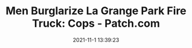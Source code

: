 ---
"title": "Men Burglarize La Grange Park Fire Truck: Cops - Patch.com"
"date": "2021-11-1 13:39:23"
"feed_name": "GOOGLENEWSCONSTRUCTION"
"feed_website": "https://news.google.com/search?q=construction%2Bincident&hl=en-US&gl=US&ceid=US:en"
"feed_rss": "https://news.google.com/rss/search?q=construction%2Bincident&hl=en-US&gl=US&ceid=US:en"
"link": "https://patch.com/illinois/lagrange/men-burglarize-la-grange-park-fire-truck-cops"
"source": "{'href': 'https://patch.com', 'title': 'Patch.com'}"
"file": "_posts/2021-1-1-51128cdecce0700db25e906bfde93c59f34748f8.md"
"accident": "1"
"drilling": "1"
"dead": "0"
"injured": "0"
"arrested": "0"
"place": "unknown place"
"where": "unknown site"
"causes": "unknown"
"place_uri": "unknown place"
---